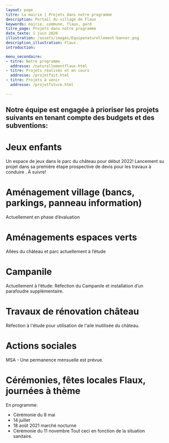 ```yaml
---
layout: page
titre: La mairie | Projets dans notre programme
description: Portail du village de Flaux
keywords: mairie, commune, flaux, gard
titre_page: Projets dans notre programme
date_texte: 1 juin 2020
illustration: /assets/images/Equipenaturellement-banner.png
description_illustration: Flaux.
introduction: 

menu_secondaire:
- titre: Notre programme
  addresse: /naturellementflaux.html
- titre: Projets réalisés et en cours
  addresse: /projetfait.html
- titre: Projets à venir
  addresse: /projetfuture.html
  
---
```

## Notre équipe est engagée à prioriser les projets suivants en tenant compte des budgets et des subventions:


# Jeux enfants  
Un  espace  de jeux dans le parc du château pour début 2022!  Lancement su projet dans sa première étape prospective de devis pour les travaux à conduire . À suivre!  

# Aménagement village (bancs, parkings, panneau information)
Actuellement en phase d’évaluation

# Aménagements espaces verts 
Allées du château et parc actuellement à l’étude

# Campanile
Actuellement à l‘étude: Réfection du Campanile et installation d’un parafoudre supplémentaire.

# Travaux de rénovation château 
Réfection à l'étude pour utilisation de l'aile inutilisée du château.

# Actions sociales 
MSA - Une permanence mensuelle est prévue.

# Cérémonies, fêtes locales Flaux, journées à thème  
En programme:
- Cérémonie  du 8 mai
- 14 juillet
- 18 août 2021 marché  nocturne
- Cérémonie du 11 novembre
Tout  ceci  en fonction de la situation sanitaire.




  


